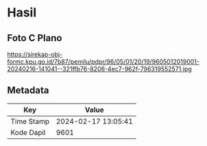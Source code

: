 # Hasil

## Foto C Plano

https://sirekap-obj-formc.kpu.go.id/7b87/pemilu/pdpr/96/05/01/20/19/9605012019001-20240216-141041--321ffb76-8206-4ec7-962f-796319552571.jpg


## Metadata

| Key        | Value               |
| ---------- | ------------------- |
| Time Stamp | 2024-02-17 13:05:41 |
| Kode Dapil | 9601                |



